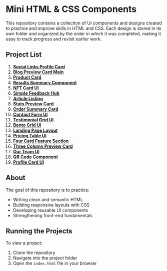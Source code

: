 # Mini HTML & CSS Components

This repository contains a collection of UI components and designs created to practice and improve skills in HTML and CSS. Each design is stored in its own folder and organized by the order in which it was completed, making it easy to track progress and revisit earlier work.

## Project List

1. **[Social Links Profile Card](https://kdfarrell.github.io/Components/Social%20Links%20Profile%20Card%20UI/)**
2. **[Blog Preview Card Main](https://kdfarrell.github.io/Components/Blog%20Preview%20Card%20UI/)**
3. **[Product Card](https://kdfarrell.github.io/Components/Product%20Card%20UI/)**
4. **[Results Summary Component](https://kdfarrell.github.io/Components/Results%20Summary%20UI/)**
5. **[NFT Card UI](https://kdfarrell.github.io/Components/NFT%20Card%20UI/)**
6. **[Simple Feedback Hub](https://kdfarrell.github.io/Components/Feedback%20Hub%20UI/)**
7. **[Article Listing](https://kdfarrell.github.io/Components/Article%20Listing%20UI/)**
8. **[Stats Preview Card](https://kdfarrell.github.io/Components/Stats%20Preview%20Card%20UI/)**
9. **[Order Summary Card](https://kdfarrell.github.io/Components/Order%20Summary%20Card%20UI/)**
10. **[Contact Form UI](https://kdfarrell.github.io/Components/Contact%20Form%20UI/)**
11. **[Testimonial Grid UI](https://kdfarrell.github.io/Components/Testimonial%20Grid%20UI/)**
12. **[Bento Grid UI](https://kdfarrell.github.io/Components/Bento%20Grid%20UI/)**
13. **[Landing Page Layout](https://kdfarrell.github.io/Components/Landing%20Page%20UI/)**
14. **[Pricing Table UI](https://kdfarrell.github.io/Components/Pricing%20Table%20UI/)**
15. **[Four Card Feature Section](https://kdfarrell.github.io/Components/Four%20Card%20Feature%20Section%20UI/)**
16. **[Three Column Preview Card](https://kdfarrell.github.io/Components/Three%20Column%20Preview%20Card%20UI/)**
17. **[Our Team UI](https://kdfarrell.github.io/Components/Our%20Team%20UI/)**
18. **[QR Code Component](https://kdfarrell.github.io/Components/QR%20Code%20Card%20UI/)**
19. **[Profile Card UI](https://kdfarrell.github.io/Components/Profile%20Card%20UI/)**

## About

The goal of this repository is to practice:

- Writing clean and semantic HTML  
- Building responsive layouts with CSS  
- Developing reusable UI components  
- Strengthening front-end fundamentals  

## Running the Projects

To view a project:

1. Clone the repository  
2. Navigate into the project folder  
3. Open the `index.html` file in your browser
